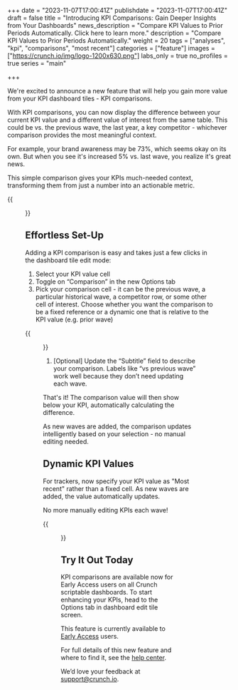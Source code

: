 +++
date = "2023-11-07T17:00:41Z"
publishdate = "2023-11-07T17:00:41Z"
draft = false
title = "Introducing KPI Comparisons: Gain Deeper Insights from Your Dashboards"
news_description = "Compare KPI Values to Prior Periods Automatically. Click here to learn more."
description = "Compare KPI Values to Prior Periods Automatically."
weight = 20
tags = ["analyses", "kpi", "comparisons", "most recent"]
categories = ["feature"]
images = ["https://crunch.io/img/logo-1200x630.png"]
labs_only = true
no_profiles = true
series = "main"

+++

We're excited to announce a new feature that will help you gain more value from your KPI dashboard tiles - KPI comparisons.

With KPI comparisons, you can now display the difference between your current KPI value and a different value of interest from the same table. This could be vs. the previous wave, the last year, a key competitor - whichever comparison provides the most meaningful context.

For example, your brand awareness may be 73%, which seems okay on its own. But when you see it's increased 5% vs. last wave, you realize it's great news.

This simple comparison gives your KPIs much-needed context, transforming them from just a number into an actionable metric.

{{<figure src="https://player-crunch-io.s3.amazonaws.com/help-crunch-io/screenshots/kpi-comparison-nov-2023-01.png" class="img-fluid">}}

## Effortless Set-Up

Adding a KPI comparison is easy and takes just a few clicks in the dashboard tile edit mode:

1. Select your KPI value cell
2. Toggle on “Comparison” in the new Options tab
3. Pick your comparison cell - it can be the previous wave, a particular historical wave, a competitor row, or some other cell of interest. Choose whether you want the comparison to be a fixed reference or a dynamic one that is relative to the KPI value (e.g. prior wave)

{{<figure src="https://player-crunch-io.s3.amazonaws.com/help-crunch-io/screenshots/kpi-comparison-nov-2023-02.png" class="img-fluid">}}

1. [Optional] Update the “Subtitle” field to describe your comparison. Labels like “vs previous wave” work well because they don’t need updating each wave.

That's it! The comparison value will then show below your KPI, automatically calculating the difference.

As new waves are added, the comparison updates intelligently based on your selection - no manual editing needed.

## Dynamic KPI Values

For trackers, now specify your KPI value as "Most recent" rather than a fixed cell. As new waves are added, the value automatically updates.

No more manually editing KPIs each wave!

{{<figure src="https://player-crunch-io.s3.amazonaws.com/help-crunch-io/screenshots/kpi-comparison-nov-2023-03.png" class="img-fluid">}}

## Try It Out Today

KPI comparisons are available now for Early Access users on all Crunch scriptable dashboards. To start enhancing your KPIs, head to the Options tab in dashboard edit tile screen.

This feature is currently available to [Early Access](https://help.crunch.io/hc/en-us/articles/360040465331-How-to-enable-early-access) users.

For full details of this new feature and where to find it, see the [help center](https://help.crunch.io/hc/en-us/articles/360039306152-Tables-and-charts-with-drag-and-drop#Sorting-Tables-and-Graphs).

We’d love your feedback at [support@crunch.io](mailto:support@crunch.io).
